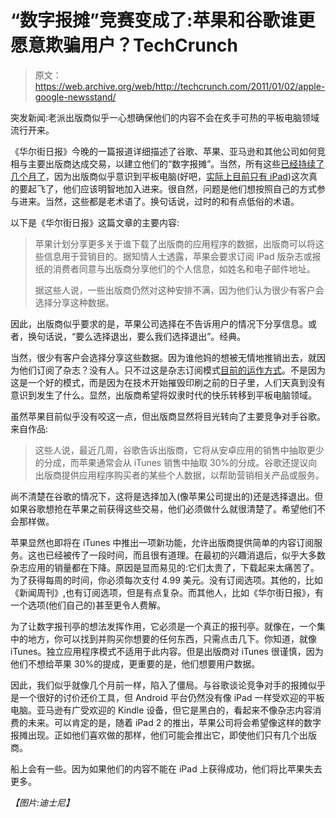 # “数字报摊”竞赛变成了:苹果和谷歌谁更愿意欺骗用户？TechCrunch

> 原文：<https://web.archive.org/web/http://techcrunch.com/2011/01/02/apple-google-newsstand/>

突发新闻:老派出版商似乎一心想确保他们的内容不会在炙手可热的平板电脑领域流行开来。

《华尔街日报》今晚的一篇报道详细描述了谷歌、苹果、亚马逊和其他公司如何竞相与主要出版商达成交易，以建立他们的“数字报摊”。当然，所有这些[已经持续了几个月了](https://web.archive.org/web/20230204230116/https://techcrunch.com/2010/09/20/ipad-newsstand/)，因为出版商似乎意识到平板电脑(好吧，[实际上目前只有 iPad](https://web.archive.org/web/20230204230116/http://www.marco.org/2546655554))这次真的要起飞了，他们应该明智地加入进来。很自然，问题是他们想按照自己的方式参与进来。当然，这些都是老术语了。换句话说，过时的和有点低俗的术语。

以下是《华尔街日报》这篇文章的主要内容:

> 苹果计划分享更多关于谁下载了出版商的应用程序的数据，出版商可以将这些信息用于营销目的。据知情人士透露，苹果会要求订阅 iPad 版杂志或报纸的消费者同意与出版商分享他们的个人信息，如姓名和电子邮件地址。
> 
> 据这些人说，一些出版商仍然对这种安排不满，因为他们认为很少有客户会选择分享这种数据。

因此，出版商似乎要求的是，苹果公司选择在不告诉用户的情况下分享信息。或者，换句话说，“要么选择退出，要么我们选择退出”。经典。

当然，很少有客户会选择分享这些数据。因为谁他妈的想被无情地推销出去，就因为他们订阅了杂志？没有人。只不过这是杂志订阅模式[目前的运作方式](https://web.archive.org/web/20230204230116/https://techcrunch.com/2009/12/08/magazine-app-store-data/)。不是因为这是一个好的模式，而是因为在技术开始摧毁印刷之前的日子里，人们天真到没有意识到发生了什么。显然，出版商希望将奴隶时代的快乐转移到平板电脑领域。

虽然苹果目前似乎没有咬这一点，但出版商显然将目光转向了主要竞争对手谷歌。来自作品:

> 这些人说，最近几周，谷歌告诉出版商，它将从安卓应用的销售中抽取更少的分成，而苹果通常会从 iTunes 销售中抽取 30%的分成。谷歌还提议向出版商提供应用程序购买者的某些个人数据，以帮助营销相关产品或服务。

尚不清楚在谷歌的情况下，这将是选择加入(像苹果公司提出的)还是选择退出。但如果谷歌想抢在苹果之前获得这些交易，他们必须做什么就很清楚了。希望他们不会那样做。

苹果显然也即将在 iTunes 中推出一项新功能，允许出版商提供简单的内容订阅服务。这也已经被传了一段时间，而且很有道理。在最初的兴趣消退后，似乎大多数杂志应用的销量都在下降。原因是显而易见的:它们太贵了，下载起来太痛苦了。为了获得每周的时间，你必须每次支付 4.99 美元。没有订阅选项。其他的，比如《新闻周刊》,也有订阅选项，但是有点复杂。而其他人，比如《华尔街日报》，有一个选项(他们自己的)甚至更令人费解。

为了让数字报刊亭的想法发挥作用，它必须是一个真正的报刊亭。就像在，一个集中的地方，你可以找到并购买你想要的任何东西，只需点击几下。你知道，就像 iTunes。独立应用程序模式不适用于此内容。但是出版商对 iTunes 很谨慎，因为他们不想给苹果 30%的提成，更重要的是，他们想要用户数据。

因此，我们似乎就像几个月前一样，陷入了僵局。与谷歌谈论竞争对手的报摊似乎是一个很好的讨价还价工具，但 Android 平台仍然没有像 iPad 一样受欢迎的平板电脑。亚马逊有广受欢迎的 Kindle 设备，但它是黑白的，看起来不像杂志内容消费的未来。可以肯定的是，随着 iPad 2 的推出，苹果公司将会希望像这样的数字报摊出现。正如他们喜欢做的那样，他们可能会推出它，即使他们只有几个出版商。

船上会有一些。因为如果他们的内容不能在 iPad 上获得成功，他们将比苹果失去更多。

*【图片:迪士尼】*
